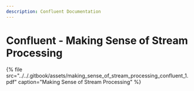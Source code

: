 ```yaml
---
description: Confluent Documentation
---
```


# Confluent - Making Sense of Stream Processing

{% file src="../../.gitbook/assets/making\_sense\_of\_stream\_processing\_confluent\_1.pdf" caption="Making Sense of Stream Processing" %}

